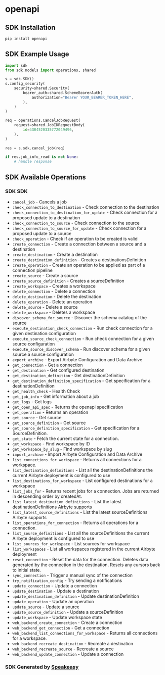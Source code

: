 # openapi

<!-- Start SDK Installation -->
## SDK Installation

```bash
pip install openapi
```
<!-- End SDK Installation -->

<!-- Start SDK Example Usage -->
## SDK Example Usage

```python
import sdk
from sdk.models import operations, shared

s = sdk.SDK()
s.config_security(
    security=shared.Security(
        bearer_auth=shared.SchemeBearerAuth(
            authorization="Bearer YOUR_BEARER_TOKEN_HERE",
        ),
    )
)
    
req = operations.CancelJobRequest(
    request=shared.JobIDRequestBody(
        id=4304520335772049496,
    ),
)
    
res = s.sdk.cancel_job(req)

if res.job_info_read is not None:
    # handle response
```
<!-- End SDK Example Usage -->

<!-- Start SDK Available Operations -->
## SDK Available Operations

### SDK SDK

* `cancel_job` - Cancels a job
* `check_connection_to_destination` - Check connection to the destination
* `check_connection_to_destination_for_update` - Check connection for a proposed update to a destination
* `check_connection_to_source` - Check connection to the source
* `check_connection_to_source_for_update` - Check connection for a proposed update to a source
* `check_operation` - Check if an operation to be created is valid
* `create_connection` - Create a connection between a source and a destination
* `create_destination` - Create a destination
* `create_destination_definition` - Creates a destinationsDefinition
* `create_operation` - Create an operation to be applied as part of a connection pipeline
* `create_source` - Create a source
* `create_source_definition` - Creates a sourceDefinition
* `create_workspace` - Creates a workspace
* `delete_connection` - Delete a connection
* `delete_destination` - Delete the destination
* `delete_operation` - Delete an operation
* `delete_source` - Delete a source
* `delete_workspace` - Deletes a workspace
* `discover_schema_for_source` - Discover the schema catalog of the source
* `execute_destination_check_connection` - Run check connection for a given destination configuration
* `execute_source_check_connection` - Run check connection for a given source configuration
* `execute_source_discover_schema` - Run discover schema for a given source a source configuration
* `export_archive` - Export Airbyte Configuration and Data Archive
* `get_connection` - Get a connection
* `get_destination` - Get configured destination
* `get_destination_definition` - Get destinationDefinition
* `get_destination_definition_specification` - Get specification for a destinationDefinition
* `get_health_check` - Health Check
* `get_job_info` - Get information about a job
* `get_logs` - Get logs
* `get_open_api_spec` - Returns the openapi specification
* `get_operation` - Returns an operation
* `get_source` - Get source
* `get_source_definition` - Get source
* `get_source_definition_specification` - Get specification for a SourceDefinition.
* `get_state` - Fetch the current state for a connection.
* `get_workspace` - Find workspace by ID
* `get_workspace_by_slug` - Find workspace by slug
* `import_archive` - Import Airbyte Configuration and Data Archive
* `list_connections_for_workspace` - Returns all connections for a workspace.
* `list_destination_definitions` - List all the destinationDefinitions the current Airbyte deployment is configured to use
* `list_destinations_for_workspace` - List configured destinations for a workspace
* `list_jobs_for` - Returns recent jobs for a connection. Jobs are returned in descending order by createdAt.
* `list_latest_destination_definitions` - List the latest destinationDefinitions Airbyte supports
* `list_latest_source_definitions` - List the latest sourceDefinitions Airbyte supports
* `list_operations_for_connection` - Returns all operations for a connection.
* `list_source_definitions` - List all the sourceDefinitions the current Airbyte deployment is configured to use
* `list_sources_for_workspace` - List sources for workspace
* `list_workspaces` - List all workspaces registered in the current Airbyte deployment
* `reset_connection` - Reset the data for the connection. Deletes data generated by the connection in the destination. Resets any cursors back to initial state.
* `sync_connection` - Trigger a manual sync of the connection
* `try_notification_config` - Try sending a notifications
* `update_connection` - Update a connection
* `update_destination` - Update a destination
* `update_destination_definition` - Update destinationDefinition
* `update_operation` - Update an operation
* `update_source` - Update a source
* `update_source_definition` - Update a sourceDefinition
* `update_workspace` - Update workspace state
* `web_backend_create_connection` - Create a connection
* `web_backend_get_connection` - Get a connection
* `web_backend_list_connections_for_workspace` - Returns all connections for a workspace.
* `web_backend_recreate_destination` - Recreate a destination
* `web_backend_recreate_source` - Recreate a source
* `web_backend_update_connection` - Update a connection

<!-- End SDK Available Operations -->

### SDK Generated by [Speakeasy](https://docs.speakeasyapi.dev/docs/using-speakeasy/client-sdks)
